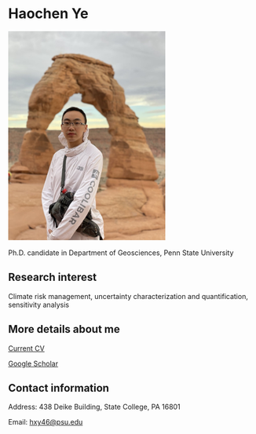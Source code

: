 # Haochen Ye

<img src="Haochen_Photo.jpg" width="320" height="426">

Ph.D. candidate in Department of Geosciences, Penn State University

## Research interest

Climate risk management, uncertainty characterization and quantification, sensitivity analysis

## More details about me

[Current CV](/HaochenYe_resume.pdf)

[Google Scholar](https://scholar.google.com/citations?hl=en&view_op=list_works&gmla=AJsN-F6OzSpnhrtFfRJ9pzRG8fXklyKklF3QdbtrSozL5TA8mY9_MV6qHvS8lPMBxiMHpAiwWlvGu6NW-F3N1G2fHcchT9gw5kBTP5_pQNwI6LwRe3nwa6U&user=hzGFxd8AAAAJ)

## Contact information

Address: 438 Deike Building, State College, PA 16801

Email: hxy46@psu.edu

